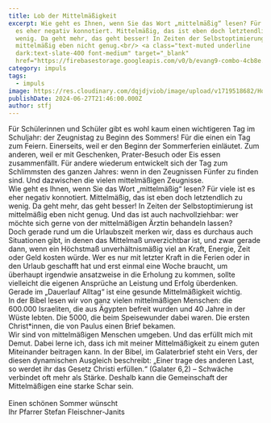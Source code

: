 ```yaml
---
title: Lob der Mittelmäßigkeit
excerpt: Wie geht es Ihnen, wenn Sie das Wort „mittelmäßig“ lesen? Für viele ist
  es eher negativ konnotiert. Mittelmäßig, das ist eben doch letztendlich zu
  wenig. Da geht mehr, das geht besser! In Zeiten der Selbstoptimierung ist
  mittelmäßig eben nicht genug.<br/> <a class="text-muted underline
  dark:text-slate-400 font-medium" target="_blank"
  href="https://firebasestorage.googleapis.com/v0/b/evang9-combo-4cb8e.appspot.com/o/zeitung%2FGemeindezeitung202407.pdf?alt=media&token=f65a1124-2e05-44bd-b8a2-f59056d9ce36">PDF</a>
category: impuls
tags:
  - impuls
image: https://res.cloudinary.com/dqjdjviob/image/upload/v1719518682/Homepage/News/legs-4666061-900-506_woqaqd.jpg
publishDate: 2024-06-27T21:46:00.000Z
author: stfj
---
```

Für Schülerinnen und Schüler gibt es wohl kaum einen
wichtigeren Tag im Schuljahr: der Zeugnistag zu Beginn
des Sommers! Für die einen ein Tag zum Feiern. Einerseits,
weil er den Beginn der Sommerferien einläutet.
Zum anderen, weil er mit Geschenken, Prater-Besuch
oder Eis essen zusammenfällt. Für andere wiederum
entwickelt sich der Tag zum Schlimmsten des ganzen
Jahres: wenn in den Zeugnissen Fünfer zu finden sind.
Und dazwischen die vielen mittelmäßigen Zeugnisse.<br/>
Wie geht es Ihnen, wenn Sie das Wort „mittelmäßig“
lesen? Für viele ist es eher negativ konnotiert. Mittelmäßig,
das ist eben doch letztendlich zu wenig.
Da geht mehr, das geht besser! In Zeiten der Selbstoptimierung
ist mittelmäßig eben nicht genug. Und
das ist auch nachvollziehbar: wer möchte sich gerne
von der mittelmäßigen Ärztin behandeln lassen?<br/>
Doch gerade rund um die Urlaubszeit merken wir,
dass es durchaus auch Situationen gibt, in denen das
Mittelmaß unverzichtbar ist, und zwar gerade dann,
wenn ein Höchstmaß unverhältnismäßig viel an Kraft,
Energie, Zeit oder Geld kosten würde.
Wer es nur mit letzter Kraft in die Ferien oder in den
Urlaub geschafft hat und erst einmal eine Woche
braucht, um überhaupt irgendwie ansatzweise in die
Erholung zu kommen, sollte vielleicht
die eigenen Ansprüche an
Leistung und Erfolg überdenken.
Gerade im „Dauerlauf Alltag“ ist eine
gesunde Mittelmäßigkeit wichtig.<br/>
In der Bibel lesen wir von ganz
vielen mittelmäßigen Menschen: die
600.000 Israeliten, die aus Ägypten
befreit wurden und 40 Jahre in der
Wüste lebten. Die 5000, die beim Speisewunder dabei
waren. Die ersten Christ*innen, die von Paulus einen
Brief bekamen.<br/>
Wir sind von mittelmäßigen Menschen umgeben. Und
das erfüllt mich mit Demut. Dabei lerne ich, dass ich mit
meiner Mittelmäßigkeit zu einem guten Miteinander
beitragen kann. In der Bibel, im Galaterbrief steht ein
Vers, der diesen dynamischen Ausgleich beschreibt:
„Einer trage des anderen Last, so werdet ihr das Gesetz
Christi erfüllen.“ (Galater 6,2) – Schwäche verbindet oft
mehr als Stärke. Deshalb kann die Gemeinschaft der
Mittelmäßigen eine starke Schar sein.<br/><br/>
Einen schönen Sommer wünscht<br/>
Ihr Pfarrer Stefan Fleischner-Janits
